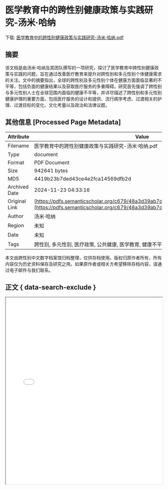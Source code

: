 # 医学教育中的跨性别健康政策与实践研究-汤米·哈纳

<!-- tcd_download_link -->
下载: <a href="../医学教育中的跨性别健康政策与实践研究-汤米·哈纳.pdf" download>医学教育中的跨性别健康政策与实践研究-汤米·哈纳.pdf</a>
<!-- tcd_download_link_end -->

## 摘要

<!-- tcd_abstract -->
该文档是由汤米·哈纳及其团队撰写的一项研究，探讨了医学教育中跨性别健康政策与实践的问题，旨在通过改善医疗教育来提升对跨性别和多元性别个体健康需求的关注。文中的摘要指出，全球的跨性别及多元性别个体在健康方面面临显著的不平等，包括负面的健康结果以及获取医疗服务的多重障碍。研究首先强调了跨性别与多元性别人士在全球范围内面临的健康不平等，并详尽描述了跨性别和多元性别健康护理的重要方面，包括医疗服务的设计和提供、流行病学考虑、过渡相关的护理、过渡目标的变化、文化考量以及政治和法律议题。

<!-- tcd_abstract_end -->

## 其他信息 [Processed Page Metadata]

| Attribute       | Value                                  |
|-----------------|----------------------------------------|
| Filename        | 医学教育中的跨性别健康政策与实践研究-汤米·哈纳.pdf                             |
| Type            | document                                 |
| Format          | PDF Document                               |
| Size            | 942641 bytes                           |
| MD5             | 4419b23b7ded43ce4e2fca14569dfb2d                                  |
| Archived Date   | 2024-11-23 04:33:16                             |
| Original Link   | [https://pdfs.semanticscholar.org/c679/48a3d39ab7d2781f976b9e7d59c5b56fb88b.pdf](https://pdfs.semanticscholar.org/c679/48a3d39ab7d2781f976b9e7d59c5b56fb88b.pdf)                         |
| Author          | 汤米·哈纳                               |
| Region          | 未知                               |
| Date            | 未知                                 |
| Tags            | 跨性别, 多元性别, 医疗政策, 公共健康, 医学教育, 健康不平等, 护理实践, 性别认同                                 |

本文由跨性别中文数字档案馆归档整理，仅供存档使用。版权归原作者所有，所有内容仅为历史资料保存及研究之用。如果原作者或相关方希望移除存档内容，请通过电子邮件与我们联系。

## 正文 { data-search-exclude }

<!-- tcd_main_text -->
<iframe src="../医学教育中的跨性别健康政策与实践研究-汤米·哈纳.pdf" width="100%" height="600px">
    <p>无法显示PDF，请下载查看。</p>
</iframe>
<!-- tcd_main_text_end -->

